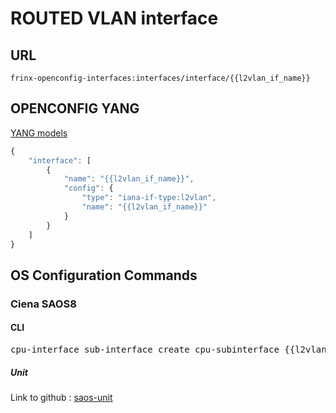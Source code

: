 # ROUTED VLAN interface

## URL

```
frinx-openconfig-interfaces:interfaces/interface/{{l2vlan_if_name}}
```

## OPENCONFIG YANG

[YANG models](https://github.com/FRINXio/openconfig/tree/master/interfaces/src/main/yang)

```javascript
{
    "interface": [
        {
            "name": "{{l2vlan_if_name}}",
            "config": {
                "type": "iana-if-type:l2vlan",
                "name": "{{l2vlan_if_name}}"
            }
        }
    ]
}
```

## OS Configuration Commands

### Ciena SAOS8

#### CLI

<pre>
cpu-interface sub-interface create cpu-subinterface {{l2vlan_if_name}}
</pre>

##### Unit

Link to github : [saos-unit](https://github.com/FRINXio/cli-units/tree/master/saos/saos8/saos-8-interface)
